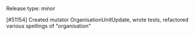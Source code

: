 Release type: minor

[#51154] Created mutator OrganisationUnitUpdate, wrote tests, refactored various spellings of "organisation"
